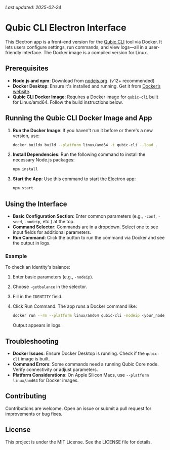 _Last updated: 2025-02-24_

# Qubic CLI Electron Interface

This Electron app is a front-end version for the [Qubic CLI](https://github.com/qubic/qubic-cli) tool via Docker. It lets users configure settings, run commands, and view logs—all in a user-friendly interface. The Docker image is a compiled version for Linux.

## Prerequisites

- **Node.js and npm**: Download from [nodejs.org](https://nodejs.org). (v12+ recommended)
- **Docker Desktop**: Ensure it's installed and running. Get it from [Docker’s website](https://www.docker.com/products/docker-desktop).
- **Qubic CLI Docker Image**: Requires a Docker image for `qubic-cli` built for Linux/amd64. Follow the build instructions below.

## Running the Qubic CLI Docker Image and App

1. **Run the Docker Image**: If you haven't run it before or there's a new version, use:

   ```bash
   docker buildx build --platform linux/amd64 -t qubic-cli --load .
   ```

2. **Install Dependencies**: Run the following command to install the necessary Node.js packages:

   ```bash
   npm install
   ```

3. **Start the App**: Use this command to start the Electron app:

   ```bash
   npm start
   ```

## Using the Interface

- **Basic Configuration Section**: Enter common parameters (e.g., `-conf`, `-seed`, `-nodeip`, etc.) at the top.
- **Command Selector**: Commands are in a dropdown. Select one to see input fields for additional parameters.
- **Run Command**: Click the button to run the command via Docker and see the output in logs.

### Example

To check an identity's balance:

1. Enter basic parameters (e.g., `-nodeip`).
2. Choose `-getbalance` in the selector.
3. Fill in the `IDENTITY` field.
4. Click Run Command. The app runs a Docker command like:

   ```bash
   docker run --rm --platform linux/amd64 qubic-cli -nodeip <your_node_ip> -getbalance <IDENTITY>
   ```

   Output appears in logs.

## Troubleshooting

- **Docker Issues**: Ensure Docker Desktop is running. Check if the `qubic-cli` image is built.
- **Command Errors**: Some commands need a running Qubic Core node. Verify connectivity or adjust parameters.
- **Platform Considerations**: On Apple Silicon Macs, use `--platform linux/amd64` for Docker images.

## Contributing

Contributions are welcome. Open an issue or submit a pull request for improvements or bug fixes.

## License

This project is under the MIT License. See the LICENSE file for details.


